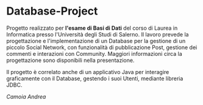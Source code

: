 # Database-Project

Progetto realizzato per **l'esame di Basi di Dati** del corso di Laurea in Informatica presso l'Università degli Studi di Salerno. 
Il lavoro prevede la progettazione e l'implementazione di un Database per la gestione di un piccolo Social Network, con funzionalità di pubblicazione Post, gestione dei commenti e interazioni con Community. Maggiori informazioni circa la progettazione sono disponibili nella presentazione.

Il progetto è correlato anche di un applicativo Java per interagire graficamente con il Database, gestendo i suoi Utenti, mediante libreria JDBC.

*Camoia Andrea*
